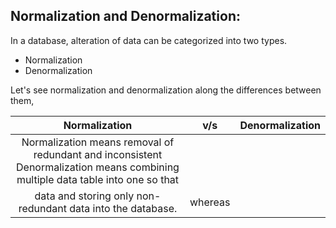 ## Normalization and Denormalization:
In a database, alteration of data can be categorized into two types.  
- Normalization
- Denormalization

Let's see normalization and denormalization along the differences between them,  

| Normalization                                              | v/s        | Denormalization                                              |
|:----------------------------------------------------------:|:----------:|:------------------------------------------------------------:|
| Normalization means removal of redundant and inconsistent                 Denormalization means combining multiple data table into one so that | 
  data and storing only non-redundant data into the database.| whereas    |              
